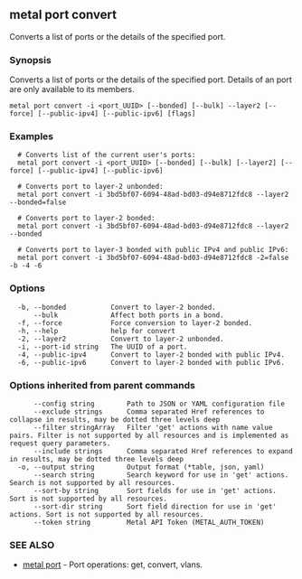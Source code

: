 ## metal port convert

Converts a list of ports or the details of the specified port.

### Synopsis

Converts a list of ports or the details of the specified port. Details of an port are only available to its members.

```
metal port convert -i <port_UUID> [--bonded] [--bulk] --layer2 [--force] [--public-ipv4] [--public-ipv6] [flags]
```

### Examples

```
  # Converts list of the current user's ports:
  metal port convert -i <port_UUID> [--bonded] [--bulk] [--layer2] [--force] [--public-ipv4] [--public-ipv6]

  # Converts port to layer-2 unbonded:
  metal port convert -i 3bd5bf07-6094-48ad-bd03-d94e8712fdc8 --layer2 --bonded=false

  # Converts port to layer-2 bonded:
  metal port convert -i 3bd5bf07-6094-48ad-bd03-d94e8712fdc8 --layer2 --bonded

  # Converts port to layer-3 bonded with public IPv4 and public IPv6:
  metal port convert -i 3bd5bf07-6094-48ad-bd03-d94e8712fdc8 -2=false -b -4 -6
```

### Options

```
  -b, --bonded           Convert to layer-2 bonded.
      --bulk             Affect both ports in a bond.
  -f, --force            Force conversion to layer-2 bonded.
  -h, --help             help for convert
  -2, --layer2           Convert to layer-2 unbonded.
  -i, --port-id string   The UUID of a port.
  -4, --public-ipv4      Convert to layer-2 bonded with public IPv4.
  -6, --public-ipv6      Convert to layer-2 bonded with public IPv6.
```

### Options inherited from parent commands

```
      --config string        Path to JSON or YAML configuration file
      --exclude strings      Comma separated Href references to collapse in results, may be dotted three levels deep
      --filter stringArray   Filter 'get' actions with name value pairs. Filter is not supported by all resources and is implemented as request query parameters.
      --include strings      Comma separated Href references to expand in results, may be dotted three levels deep
  -o, --output string        Output format (*table, json, yaml)
      --search string        Search keyword for use in 'get' actions. Search is not supported by all resources.
      --sort-by string       Sort fields for use in 'get' actions. Sort is not supported by all resources.
      --sort-dir string      Sort field direction for use in 'get' actions. Sort is not supported by all resources.
      --token string         Metal API Token (METAL_AUTH_TOKEN)
```

### SEE ALSO

* [metal port](metal_port.md)	 - Port operations: get, convert, vlans.

